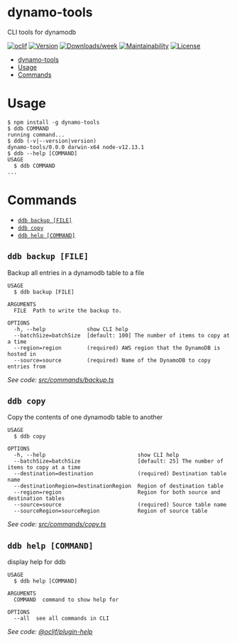 # dynamo-tools

CLI tools for dynamodb

[![oclif](https://img.shields.io/badge/cli-oclif-brightgreen.svg)](https://oclif.io)
[![Version](https://img.shields.io/npm/v/dynamo-tools.svg)](https://npmjs.org/package/dynamo-tools)
[![Downloads/week](https://img.shields.io/npm/dw/dynamo-tools.svg)](https://npmjs.org/package/dynamo-tools)
[![Maintainability](https://api.codeclimate.com/v1/badges/94c18ce4c845c77847bb/maintainability)](https://codeclimate.com/github/theBenForce/dynamo-tools/maintainability)
[![License](https://img.shields.io/npm/l/dynamo-tools.svg)](https://github.com/theBenForce/dynamo-tools/blob/master/package.json)

<!-- toc -->
* [dynamo-tools](#dynamo-tools)
* [Usage](#usage)
* [Commands](#commands)
<!-- tocstop -->

# Usage

<!-- usage -->
```sh-session
$ npm install -g dynamo-tools
$ ddb COMMAND
running command...
$ ddb (-v|--version|version)
dynamo-tools/0.0.0 darwin-x64 node-v12.13.1
$ ddb --help [COMMAND]
USAGE
  $ ddb COMMAND
...
```
<!-- usagestop -->

# Commands

<!-- commands -->
* [`ddb backup [FILE]`](#ddb-backup-file)
* [`ddb copy`](#ddb-copy)
* [`ddb help [COMMAND]`](#ddb-help-command)

## `ddb backup [FILE]`

Backup all entries in a dynamodb table to a file

```
USAGE
  $ ddb backup [FILE]

ARGUMENTS
  FILE  Path to write the backup to.

OPTIONS
  -h, --help             show CLI help
  --batchSize=batchSize  [default: 100] The number of items to copy at a time
  --region=region        (required) AWS region that the DynamoDB is hosted in
  --source=source        (required) Name of the DynamoDB to copy entries from
```

_See code: [src/commands/backup.ts](https://github.com/theBenForce/dynamo-tools/blob/v0.0.0/src/commands/backup.ts)_

## `ddb copy`

Copy the contents of one dynamodb table to another

```
USAGE
  $ ddb copy

OPTIONS
  -h, --help                             show CLI help
  --batchSize=batchSize                  [default: 25] The number of items to copy at a time
  --destination=destination              (required) Destination table name
  --destinationRegion=destinationRegion  Region of destination table
  --region=region                        Region for both source and destination tables
  --source=source                        (required) Source table name
  --sourceRegion=sourceRegion            Region of source table
```

_See code: [src/commands/copy.ts](https://github.com/theBenForce/dynamo-tools/blob/v0.0.0/src/commands/copy.ts)_

## `ddb help [COMMAND]`

display help for ddb

```
USAGE
  $ ddb help [COMMAND]

ARGUMENTS
  COMMAND  command to show help for

OPTIONS
  --all  see all commands in CLI
```

_See code: [@oclif/plugin-help](https://github.com/oclif/plugin-help/blob/v2.2.3/src/commands/help.ts)_
<!-- commandsstop -->
